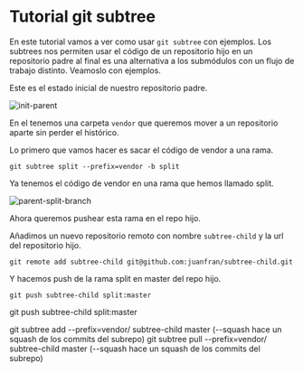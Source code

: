 # Tutorial git subtree

En este tutorial vamos a ver como usar `git subtree` con ejemplos. Los subtrees nos permiten usar el código de un repositorio hijo en un repositorio padre al final es una alternativa a los submódulos con un flujo de trabajo distinto. Veamoslo con ejemplos.

Este es el estado inicial de nuestro repositorio padre.

![init-parent](https://raw.githubusercontent.com/juanfran/posts/master/tools/git-subtree/assets/init-parent.png)

En el tenemos una carpeta `vendor` que queremos mover a un repositorio aparte sin perder el histórico.

Lo primero que vamos hacer es sacar el código de vendor a una rama.

```shell
git subtree split --prefix=vendor -b split
```

Ya tenemos el código de vendor en una rama que hemos llamado split.

![parent-split-branch](https://raw.githubusercontent.com/juanfran/posts/master/tools/git-subtree/assets/parent-split-branch.png)

Ahora queremos pushear esta rama en el repo hijo.

Añadimos un nuevo repositorio remoto con nombre `subtree-child` y la url del repositorio hijo.

```shell
git remote add subtree-child git@github.com:juanfran/subtree-child.git
```

Y hacemos push de la rama split en master del repo hijo.

```
git push subtree-child split:master
```

git push subtree-child split:master

git subtree add --prefix=vendor/ subtree-child master (--squash hace un squash de los commits del subrepo)
git subtree pull --prefix=vendor/ subtree-child master (--squash hace un squash de los commits del subrepo)